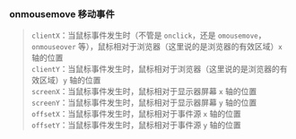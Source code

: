 ### onmousemove 移动事件

> `clientX`：当鼠标事件发生时（不管是 `onclick`，还是 `omousemove`，`onmouseover` 等），鼠标相对于浏览器（这里说的是浏览器的有效区域）`x` 轴的位置  
> `clientY`：当鼠标事件发生时，鼠标相对于浏览器（这里说的是浏览器的有效区域）`y` 轴的位置  
> `screenX`：当鼠标事件发生时，鼠标相对于显示器屏幕 `x` 轴的位置  
> `screenY`：当鼠标事件发生时，鼠标相对于显示器屏幕 `y` 轴的位置  
> `offsetX`：当鼠标事件发生时，鼠标相对于事件源 `x` 轴的位置  
> `offsetY`：当鼠标事件发生时，鼠标相对于事件源 `y` 轴的位置
